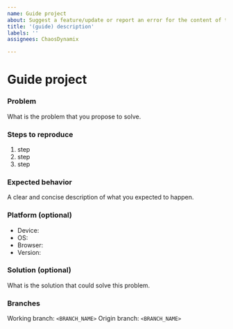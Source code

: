 ```yaml
---
name: Guide project
about: Suggest a feature/update or report an error for the content of the website (represented as the Arch Linux guide).
title: '(guide) description'
labels: ''
assignees: ChaosDynamix

---
```


# Guide project

### Problem
What is the problem that you propose to solve.

### Steps to reproduce 
1. step
2. step
3. step

### Expected behavior
A clear and concise description of what you expected to happen.

### Platform (optional)
 - Device: <device>
 - OS: <os>
 - Browser: <browser>
 - Version: <version>

### Solution (optional)
What is the solution that could solve this problem.

### Branches
Working branch: `<BRANCH_NAME>`
Origin branch: `<BRANCH_NAME>`
